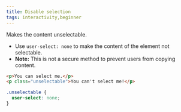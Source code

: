 ```yaml
---
title: Disable selection
tags: interactivity,beginner
---
```


Makes the content unselectable.

- Use `user-select: none` to make the content of the element not selectable.
- **Note:** This is not a secure method to prevent users from copying content.

```html
<p>You can select me.</p>
<p class="unselectable">You can't select me!</p>
```

```css
.unselectable {
  user-select: none;
}
```
